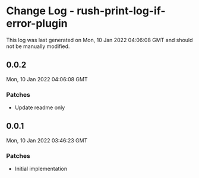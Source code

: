# Change Log - rush-print-log-if-error-plugin

This log was last generated on Mon, 10 Jan 2022 04:06:08 GMT and should not be manually modified.

## 0.0.2
Mon, 10 Jan 2022 04:06:08 GMT

### Patches

- Update readme only

## 0.0.1
Mon, 10 Jan 2022 03:46:23 GMT

### Patches

- Initial implementation

